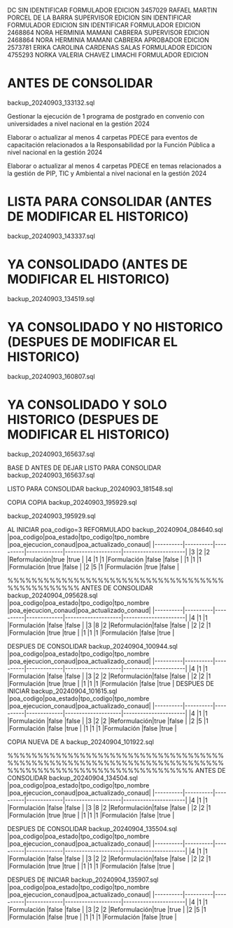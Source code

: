 DC
		SIN IDENTIFICAR	FORMULADOR 	EDICION
	3457029	RAFAEL MARTIN PORCEL DE LA BARRA	SUPERVISOR 	EDICION
		SIN IDENTIFICAR	FORMULADOR 	EDICION
		SIN IDENTIFICAR	FORMULADOR 	EDICION
	2468864	NORA HERMINIA MAMANI CABRERA	SUPERVISOR 	EDICION
	2468864	NORA HERMINIA MAMANI CABRERA	APROBADOR 	EDICION
	2573781	ERIKA CAROLINA CARDENAS SALAS	FORMULADOR 	EDICION
	4755293	NORKA VALERIA CHAVEZ LIMACHI	FORMULADOR 	EDICION 
# ANTES DE CONSOLIDAR	
backup_20240903_133132.sql

Gestionar la ejecución de 1 programa de postgrado en convenio con universidades a nivel nacional en la gestión 2024

Elaborar o actualizar al menos 4 carpetas PDECE para eventos de capacitación relacionados a la Responsabilidad por la Función Pública a nivel nacional en la gestión 2024

Elaborar o actualizar al menos 4 carpetas PDECE en temas relacionados a la gestión de PIP, TIC y Ambiental a nivel nacional en la gestión 2024

# LISTA PARA CONSOLIDAR (ANTES DE MODIFICAR EL HISTORICO)
backup_20240903_143337.sql

# YA CONSOLIDADO (ANTES DE MODIFICAR EL HISTORICO)
backup_20240903_134519.sql

# YA CONSOLIDADO Y NO HISTORICO (DESPUES DE MODIFICAR EL HISTORICO)
backup_20240903_160807.sql

# YA CONSOLIDADO Y SOLO HISTORICO (DESPUES DE MODIFICAR EL HISTORICO)
backup_20240903_165637.sql


BASE D
ANTES DE DEJAR LISTO PARA CONSOLIDAR
backup_20240903_165637.sql

LISTO PARA CONSOLIDAR
backup_20240903_181548.sql



COPIA COPIA
backup_20240903_195929.sql

backup_20240903_195929.sql



AL INICIAR poa_codigo=3 REFORMULADO
backup_20240904_084640.sql
|poa_codigo|poa_estado|tpo_codigo|tpo_nombre   |poa_ejecucion_conaud|poa_actualizado_conaud|
|----------|----------|----------|-------------|--------------------|----------------------|
|3         |2         |2         |Reformulación|true                |true                  |
|4         |1         |1         |Formulación  |false               |false                 |
|1         |1         |1         |Formulación  |true                |false                 |
|2         |5         |1         |Formulación  |true                |false                 |


%%%%%%%%%%%%%%%%%%%%%%%%%%%%%%%%%%%%%%%%%%%%%%%%
ANTES DE CONSOLIDAR
backup_20240904_095628.sql
|poa_codigo|poa_estado|tpo_codigo|tpo_nombre   |poa_ejecucion_conaud|poa_actualizado_conaud|
|----------|----------|----------|-------------|--------------------|----------------------|
|4         |1         |1         |Formulación  |false               |false                 |
|3         |8         |2         |Reformulación|false               |false                 |
|2         |2         |1         |Formulación  |true                |true                  |
|1         |1         |1         |Formulación  |false               |true                  |

DESPUES DE CONSOLIDAR
backup_20240904_100944.sql
|poa_codigo|poa_estado|tpo_codigo|tpo_nombre   |poa_ejecucion_conaud|poa_actualizado_conaud|
|----------|----------|----------|-------------|--------------------|----------------------|
|4         |1         |1         |Formulación  |false               |false                 |
|3         |2         |2         |Reformulación|false               |false                 |
|2         |2         |1         |Formulación  |true                |true                  |
|1         |1         |1         |Formulación  |false               |true                  |
DESPUES DE INICIAR
backup_20240904_101615.sql
|poa_codigo|poa_estado|tpo_codigo|tpo_nombre   |poa_ejecucion_conaud|poa_actualizado_conaud|
|----------|----------|----------|-------------|--------------------|----------------------|
|4         |1         |1         |Formulación  |false               |false                 |
|3         |2         |2         |Reformulación|true                |false                 |
|2         |5         |1         |Formulación  |false               |true                  |
|1         |1         |1         |Formulación  |false               |true                  |

COPIA NUEVA DE A
backup_20240904_101922.sql


%%%%%%%%%%%%%%%%%%%%%%%%%%%%%%%%%%%%%%%%%%%%%%%%%%%%%%%%%%%%%%%%%%%%%%%%%%%%%%%%%%%%%%%%%%%%%%%%%%%%%%%
ANTES DE CONSOLIDAR
backup_20240904_134504.sql
|poa_codigo|poa_estado|tpo_codigo|tpo_nombre   |poa_ejecucion_conaud|poa_actualizado_conaud|
|----------|----------|----------|-------------|--------------------|----------------------|
|4         |1         |1         |Formulación  |false               |false                 |
|3         |8         |2         |Reformulación|false               |false                 |
|2         |2         |1         |Formulación  |true                |true                  |
|1         |1         |1         |Formulación  |false               |true                  |


DESPUES DE CONSOLIDAR
backup_20240904_135504.sql
|poa_codigo|poa_estado|tpo_codigo|tpo_nombre   |poa_ejecucion_conaud|poa_actualizado_conaud|
|----------|----------|----------|-------------|--------------------|----------------------|
|4         |1         |1         |Formulación  |false               |false                 |
|3         |2         |2         |Reformulación|false               |false                 |
|2         |2         |1         |Formulación  |true                |true                  |
|1         |1         |1         |Formulación  |false               |true                  |

DESPUES DE INICIAR
backup_20240904_135907.sql
|poa_codigo|poa_estado|tpo_codigo|tpo_nombre   |poa_ejecucion_conaud|poa_actualizado_conaud|
|----------|----------|----------|-------------|--------------------|----------------------|
|4         |1         |1         |Formulación  |false               |false                 |
|3         |2         |2         |Reformulación|true                |true                  |
|2         |5         |1         |Formulación  |false               |true                  |
|1         |1         |1         |Formulación  |false               |true                  |






